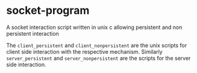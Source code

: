 # socket-program
A socket interaction script written in unix c allowing persistent and non persistent interaction

The `client_persistent` and `client_nonpersistent` are the unix scripts for client side interaction with the respective mechanism.
Similarly `server_persistent` and `server_nonpersistent` are the scripts for the server side interaction.
